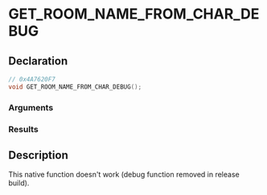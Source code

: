# GET_ROOM_NAME_FROM_CHAR_DEBUG

## Declaration
```cpp
// 0x4A7620F7
void GET_ROOM_NAME_FROM_CHAR_DEBUG();
```

### Arguments

### Results

## Description
This native function doesn't work (debug function removed in release build).